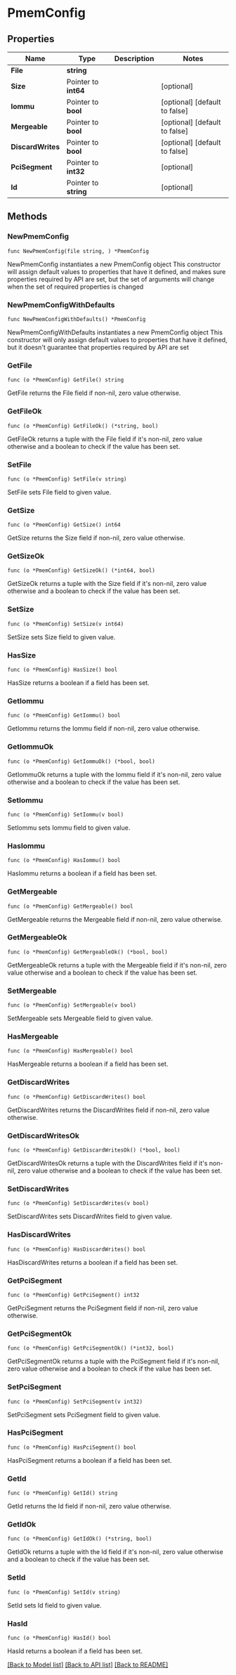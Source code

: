 # PmemConfig

## Properties

Name | Type | Description | Notes
------------ | ------------- | ------------- | -------------
**File** | **string** |  | 
**Size** | Pointer to **int64** |  | [optional] 
**Iommu** | Pointer to **bool** |  | [optional] [default to false]
**Mergeable** | Pointer to **bool** |  | [optional] [default to false]
**DiscardWrites** | Pointer to **bool** |  | [optional] [default to false]
**PciSegment** | Pointer to **int32** |  | [optional] 
**Id** | Pointer to **string** |  | [optional] 

## Methods

### NewPmemConfig

`func NewPmemConfig(file string, ) *PmemConfig`

NewPmemConfig instantiates a new PmemConfig object
This constructor will assign default values to properties that have it defined,
and makes sure properties required by API are set, but the set of arguments
will change when the set of required properties is changed

### NewPmemConfigWithDefaults

`func NewPmemConfigWithDefaults() *PmemConfig`

NewPmemConfigWithDefaults instantiates a new PmemConfig object
This constructor will only assign default values to properties that have it defined,
but it doesn't guarantee that properties required by API are set

### GetFile

`func (o *PmemConfig) GetFile() string`

GetFile returns the File field if non-nil, zero value otherwise.

### GetFileOk

`func (o *PmemConfig) GetFileOk() (*string, bool)`

GetFileOk returns a tuple with the File field if it's non-nil, zero value otherwise
and a boolean to check if the value has been set.

### SetFile

`func (o *PmemConfig) SetFile(v string)`

SetFile sets File field to given value.


### GetSize

`func (o *PmemConfig) GetSize() int64`

GetSize returns the Size field if non-nil, zero value otherwise.

### GetSizeOk

`func (o *PmemConfig) GetSizeOk() (*int64, bool)`

GetSizeOk returns a tuple with the Size field if it's non-nil, zero value otherwise
and a boolean to check if the value has been set.

### SetSize

`func (o *PmemConfig) SetSize(v int64)`

SetSize sets Size field to given value.

### HasSize

`func (o *PmemConfig) HasSize() bool`

HasSize returns a boolean if a field has been set.

### GetIommu

`func (o *PmemConfig) GetIommu() bool`

GetIommu returns the Iommu field if non-nil, zero value otherwise.

### GetIommuOk

`func (o *PmemConfig) GetIommuOk() (*bool, bool)`

GetIommuOk returns a tuple with the Iommu field if it's non-nil, zero value otherwise
and a boolean to check if the value has been set.

### SetIommu

`func (o *PmemConfig) SetIommu(v bool)`

SetIommu sets Iommu field to given value.

### HasIommu

`func (o *PmemConfig) HasIommu() bool`

HasIommu returns a boolean if a field has been set.

### GetMergeable

`func (o *PmemConfig) GetMergeable() bool`

GetMergeable returns the Mergeable field if non-nil, zero value otherwise.

### GetMergeableOk

`func (o *PmemConfig) GetMergeableOk() (*bool, bool)`

GetMergeableOk returns a tuple with the Mergeable field if it's non-nil, zero value otherwise
and a boolean to check if the value has been set.

### SetMergeable

`func (o *PmemConfig) SetMergeable(v bool)`

SetMergeable sets Mergeable field to given value.

### HasMergeable

`func (o *PmemConfig) HasMergeable() bool`

HasMergeable returns a boolean if a field has been set.

### GetDiscardWrites

`func (o *PmemConfig) GetDiscardWrites() bool`

GetDiscardWrites returns the DiscardWrites field if non-nil, zero value otherwise.

### GetDiscardWritesOk

`func (o *PmemConfig) GetDiscardWritesOk() (*bool, bool)`

GetDiscardWritesOk returns a tuple with the DiscardWrites field if it's non-nil, zero value otherwise
and a boolean to check if the value has been set.

### SetDiscardWrites

`func (o *PmemConfig) SetDiscardWrites(v bool)`

SetDiscardWrites sets DiscardWrites field to given value.

### HasDiscardWrites

`func (o *PmemConfig) HasDiscardWrites() bool`

HasDiscardWrites returns a boolean if a field has been set.

### GetPciSegment

`func (o *PmemConfig) GetPciSegment() int32`

GetPciSegment returns the PciSegment field if non-nil, zero value otherwise.

### GetPciSegmentOk

`func (o *PmemConfig) GetPciSegmentOk() (*int32, bool)`

GetPciSegmentOk returns a tuple with the PciSegment field if it's non-nil, zero value otherwise
and a boolean to check if the value has been set.

### SetPciSegment

`func (o *PmemConfig) SetPciSegment(v int32)`

SetPciSegment sets PciSegment field to given value.

### HasPciSegment

`func (o *PmemConfig) HasPciSegment() bool`

HasPciSegment returns a boolean if a field has been set.

### GetId

`func (o *PmemConfig) GetId() string`

GetId returns the Id field if non-nil, zero value otherwise.

### GetIdOk

`func (o *PmemConfig) GetIdOk() (*string, bool)`

GetIdOk returns a tuple with the Id field if it's non-nil, zero value otherwise
and a boolean to check if the value has been set.

### SetId

`func (o *PmemConfig) SetId(v string)`

SetId sets Id field to given value.

### HasId

`func (o *PmemConfig) HasId() bool`

HasId returns a boolean if a field has been set.


[[Back to Model list]](../README.md#documentation-for-models) [[Back to API list]](../README.md#documentation-for-api-endpoints) [[Back to README]](../README.md)


